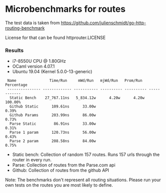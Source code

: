 # Microbenchmarks for routes

The test data is taken from https://github.com/julienschmidt/go-http-routing-benchmark

License for that can be found httprouter.LICENSE

### Results

* i7-8550U CPU @ 1.80GHz
* OCaml version 4.07.1
* Ubuntu 19.04 (Kernel 5.0.0-13-generic)

```
 Name               Time/Run     mWd/Run   mjWd/Run   Prom/Run   Percentage
 --------------- ------------- ----------- ---------- ---------- ------------
  Static Bench    27_767.11ns   5_834.12w      4.20w      4.20w      100.00%
  Github Static      109.61ns      33.00w                              0.39%
  Github Params      203.99ns      86.00w                              0.73%
  Parse Static        86.91ns      33.00w                              0.31%
  Parse 1 param      120.73ns      56.00w                              0.43%
  Parse 2 param      208.58ns      84.00w                              0.75%
```

* Static bench: Collection of random 157 routes. Runs 157 urls through the router in every run.
* Parse: Collection of routes from the Parse.com api
* Github: Collection of routes from the github API


Note: The benchmarks don't represent all routing situations.
Please run your own tests on the routes you are most likely to define.
